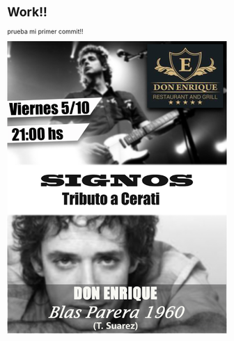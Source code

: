 
<!DOCTYPE html>
<html>
<head>
	<title>Signos</title>

</head>
<body>
	<h1>Work!! </h1>
	<p>prueba mi primer commit!!</p>
	<img src="img/Flayer-Signos.png">
</body>
</html>
